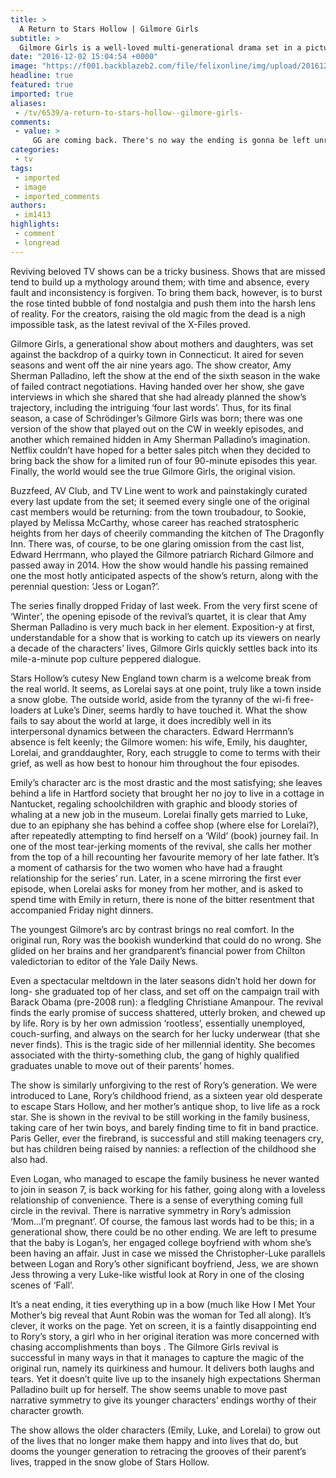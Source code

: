 ```yaml
---
title: >
  A Return to Stars Hollow | Gilmore Girls
subtitle: >
  Gilmore Girls is a well-loved multi-generational drama set in a picturesque Connecticut town. Its original run was a cultural touchstone, and its popularity made it an ideal candidate for Netflix’s recent revival spree. How does the revival compare?
date: "2016-12-02 15:04:54 +0000"
image: "https://f001.backblazeb2.com/file/felixonline/img/upload/201612021504-felix-landscape-1454107170-gilmore2.jpg"
headline: true
featured: true
imported: true
aliases:
 - /tv/6539/a-return-to-stars-hollow--gilmore-girls-
comments:
 - value: >
     GG are coming back. There's no way the ending is gonna be left unresolved. AND I BET ITS GONNA BE A BOY. #breakthecircle AND RORY WILL NAME HIM RICHARD!
categories:
 - tv
tags:
 - imported
 - image
 - imported_comments
authors:
 - im1413
highlights:
 - comment
 - longread
---
```


Reviving beloved TV shows can be a tricky business. Shows that are missed tend to build up a mythology around them; with time and absence, every fault and inconsistency is forgiven. To bring them back, however, is to burst the rose tinted bubble of fond nostalgia and push them into the harsh lens of reality. For the creators, raising the old magic from the dead is a nigh impossible task, as the latest revival of the X-Files proved.

Gilmore Girls, a generational show about mothers and daughters, was set against the backdrop of a quirky town in Connecticut. It aired for seven seasons and went off the air nine years ago. The show creator, Amy Sherman Palladino, left the show at the end of the sixth season in the wake of failed contract negotiations. Having handed over her show, she gave interviews in which she shared that she had already planned the show’s trajectory, including the intriguing ‘four last words’. Thus, for its final season, a case of Schrödinger’s Gilmore Girls was born; there was one version of the show that played out on the CW in weekly episodes, and another which remained hidden in Amy Sherman Palladino’s imagination. Netflix couldn’t have hoped for a better sales pitch when they decided to bring back the show for a limited run of four 90-minute episodes this year. Finally, the world would see the true Gilmore Girls, the original vision.

Buzzfeed, AV Club, and TV Line went to work and painstakingly curated every last update from the set; it seemed every single one of the original cast members would be returning: from the town troubadour, to Sookie, played by Melissa McCarthy, whose career has reached stratospheric heights from her days of cheerily commanding the kitchen of The Dragonfly Inn. There was, of course, to be one glaring omission from the cast list, Edward Herrmann, who played the Gilmore patriarch Richard Gilmore and passed away in 2014. How the show would handle his passing remained one the most hotly anticipated aspects of the show’s return, along with the perennial question: ‘Jess or Logan?’.

The series finally dropped Friday of last week. From the very first scene of ‘Winter’, the opening episode of the revival’s quartet, it is clear that Amy Sherman Palladino is very much back in her element. Exposition-y at first, understandable for a show that is working to catch up its viewers on nearly a decade of the characters’ lives, Gilmore Girls quickly settles back into its mile-a-minute pop culture peppered dialogue.

Stars Hollow’s cutesy New England town charm is a welcome break from the real world. It seems, as Lorelai says at one point, truly like a town inside a snow globe. The outside world, aside from the tyranny of the wi-fi free-loaders at Luke’s Diner, seems hardly to have touched it. What the show fails to say about the world at large, it does incredibly well in its interpersonal dynamics between the characters. Edward Herrmann’s absence is felt keenly; the Gilmore women: his wife, Emily, his daughter, Lorelai, and granddaughter, Rory, each struggle to come to terms with their grief, as well as how best to honour him throughout the four episodes.

Emily’s character arc is the most drastic and the most satisfying; she leaves behind a life in Hartford society that brought her no joy to live in a cottage in Nantucket, regaling schoolchildren with graphic and bloody stories of whaling at a new job in the museum. Lorelai finally gets married to Luke, due to an epiphany she has behind a coffee shop (where else for Lorelai?), after repeatedly attempting to find herself on a ‘Wild’ (book) journey fail. In one of the most tear-jerking moments of the revival, she calls her mother from the top of a hill recounting her favourite memory of her late father. It’s a moment of catharsis for the two women who have had a fraught relationship for the series’ run. Later, in a scene mirroring the first ever episode, when Lorelai asks for money from her mother, and is asked to spend time with Emily in return, there is none of the bitter resentment that accompanied Friday night dinners.

The youngest Gilmore’s arc by contrast brings no real comfort. In the original run, Rory was the bookish wunderkind that could do no wrong. She glided on her brains and her grandparent’s financial power from Chilton valedictorian to editor of the Yale Daily News.

Even a spectacular meltdown in the later seasons didn’t hold her down for long- she graduated top of her class, and set off on the campaign trail with Barack Obama (pre-2008 run): a fledgling Christiane Amanpour. The revival finds the early promise of success shattered, utterly broken, and chewed up by life. Rory is by her own admission ‘rootless’, essentially unemployed, couch-surfing, and always on the search for her lucky underwear (that she never finds). This is the tragic side of her millennial identity. She becomes associated with the thirty-something club, the gang of highly qualified graduates unable to move out of their parents’ homes.

The show is similarly unforgiving to the rest of Rory’s generation. We were introduced to Lane, Rory’s childhood friend, as a sixteen year old desperate to escape Stars Hollow, and her mother’s antique shop, to live life as a rock star. She is shown in the revival to be still working in the family business, taking care of her twin boys, and barely finding time to fit in band practice. Paris Geller, ever the firebrand, is successful and still making teenagers cry, but has children being raised by nannies: a reflection of the childhood she also had.

Even Logan, who managed to escape the family business he never wanted to join in season 7, is back working for his father, going along with a loveless relationship of convenience.
There is a sense of everything coming full circle in the revival. There is narrative symmetry in Rory’s admission ‘Mom...I’m pregnant’. Of course, the famous last words had to be this; in a generational show, there could be no other ending. We are left to presume that the baby is Logan’s, her engaged college boyfriend with whom she’s been having an affair. Just in case we missed the Christopher-Luke parallels between Logan and Rory’s other significant boyfriend, Jess, we are shown Jess throwing a very Luke-like wistful look at Rory in one of the closing scenes of ‘Fall’.

It’s a neat ending, it ties everything up in a bow (much like How I Met Your Mother’s big reveal that Aunt Robin was the woman for Ted all along). It’s clever, it works on the page.
Yet on screen, it is a faintly disappointing end to Rory’s story, a girl who in her original iteration was more concerned with chasing accomplishments than boys .
The Gilmore Girls revival is successful in many ways in that it manages to capture the magic of the original run, namely its quirkiness and humour. It delivers both laughs and tears.
Yet it doesn’t quite live up to the insanely high expectations Sherman Palladino built up for herself. The show seems unable to move past narrative symmetry to give its younger characters’ endings worthy of their character growth.

The show allows the older characters (Emily, Luke, and Lorelai) to grow out of the lives that no longer make them happy and into lives that do, but dooms the younger generation to retracing the grooves of their parent’s lives, trapped in the snow globe of Stars Hollow.
